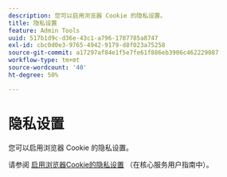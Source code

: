 ```yaml
---
description: 您可以启用浏览器 Cookie 的隐私设置。
title: 隐私设置
feature: Admin Tools
uuid: 517b1d9c-d36e-43c1-a796-1787785a8747
exl-id: cbc0d0e3-9765-4942-9179-d8f023a75258
source-git-commit: a17297af84e1f5e7fe61f886eb3906c462229087
workflow-type: tm+mt
source-wordcount: '40'
ht-degree: 50%

---
```


# 隐私设置

您可以启用浏览器 Cookie 的隐私设置。

请参阅 [启用浏览器Cookie的隐私设置](https://experienceleague.adobe.com/docs/core-services/interface/ec-cookies/browser-cookie-settings.html) （在核心服务用户指南中）。
